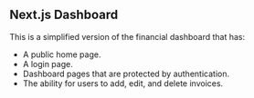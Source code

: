 ## Next.js Dashboard

This is a simplified version of the financial dashboard that has:

- A public home page.
- A login page.
- Dashboard pages that are protected by authentication.
- The ability for users to add, edit, and delete invoices.
